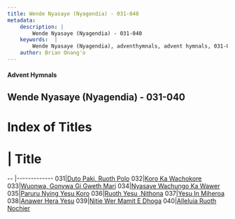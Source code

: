 ```yaml
---
title: Wende Nyasaye (Nyagendia) - 031-040
metadata:
    description: |
        Wende Nyasaye (Nyagendia) - 031-040
    keywords:  |
        Wende Nyasaye (Nyagendia), adventhymnals, advent hymnals, 031-040
    author: Brian Onang'o
---
```


#### Advent Hymnals
## Wende Nyasaye (Nyagendia) - 031-040

# Index of Titles
# | Title                        
-- |-------------
031|[Duto Paki, Ruoth Polo](/wende-nyasaye/wende-nyasaye/001-100/031-040/Duto-Paki,-Ruoth-Polo)
032|[Koro Ka Wachokore](/wende-nyasaye/wende-nyasaye/001-100/031-040/Koro-Ka-Wachokore)
033|[Wuonwa, Gonywa Gi Gweth Mari](/wende-nyasaye/wende-nyasaye/001-100/031-040/Wuonwa,-Gonywa-Gi-Gweth-Mari)
034|[Nyasaye Wachungo Ka Wawer](/wende-nyasaye/wende-nyasaye/001-100/031-040/Nyasaye-Wachungo-Ka-Wawer)
035|[Paruru Nying Yesu Koro](/wende-nyasaye/wende-nyasaye/001-100/031-040/Paruru-Nying-Yesu-Koro)
036|[Ruoth Yesu ,Nithona](/wende-nyasaye/wende-nyasaye/001-100/031-040/Ruoth-Yesu-,Nithona)
037|[Yesu In Miheroa](/wende-nyasaye/wende-nyasaye/001-100/031-040/Yesu-In-Miheroa)
038|[Anawer Hera Yesu](/wende-nyasaye/wende-nyasaye/001-100/031-040/Anawer-Hera-Yesu)
039|[Nitie Wer Mamit E Dhoga](/wende-nyasaye/wende-nyasaye/001-100/031-040/Nitie-Wer-Mamit-E-Dhoga)
040|[Alleluia Ruoth Nochier](/wende-nyasaye/wende-nyasaye/001-100/031-040/Alleluia-Ruoth-Nochier)